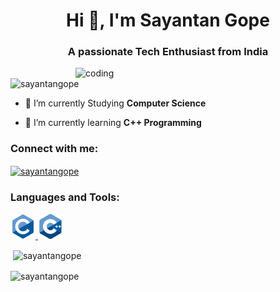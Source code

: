 <h1 align="center">Hi 👋, I'm Sayantan Gope</h1>
<h3 align="center">A passionate Tech Enthusiast from India</h3>
<img align="right" alt="coding" width="400" src="https://camo.githubusercontent.com/4d9f5ecceb711eec6e2018f38a5677dc657c9738d4a65ba3b928c41c0a45b439/68747470733a2f2f6d69726f2e6d656469756d2e636f6d2f6d61782f313336302f302a37513379765349765f7430696f4a2d5a2e676966">

<p align="left"> <img src="https://komarev.com/ghpvc/?username=sayantangope&label=Profile%20views&color=0e75b6&style=flat" alt="sayantangope" /> </p>

- 🔭 I’m currently Studying **Computer Science**

- 🌱 I’m currently learning **C++ Programming**

<h3 align="left">Connect with me:</h3>
<p align="left">
<a href="https://linkedin.com/in/sayantangope" target="blank"><img align="center" src="https://raw.githubusercontent.com/rahuldkjain/github-profile-readme-generator/master/src/images/icons/Social/linked-in-alt.svg" alt="sayantangope" height="30" width="40" /></a>
</p>

<h3 align="left">Languages and Tools:</h3>
<p align="left">
  <a href="https://www.cprogramming.com/" target="_blank" rel="noreferrer"> 
    <img src="https://raw.githubusercontent.com/devicons/devicon/master/icons/c/c-original.svg" alt="c" width="40" height="40"/> 
  </a> 
  <a href="https://www.cplusplus.com/" target="_blank" rel="noreferrer"> 
    <img src="https://raw.githubusercontent.com/devicons/devicon/master/icons/cplusplus/cplusplus-original.svg" alt="cplusplus" width="40" height="40"/> 
  </a>
</p>

<p>&nbsp;<img align="center" src="https://github-readme-stats.vercel.app/api?username=sayantangope&show_icons=true&locale=en" alt="sayantangope" /></p>

<p><img align="center" src="https://github-readme-streak-stats.herokuapp.com/?user=sayantangope&" alt="sayantangope" /></p>
